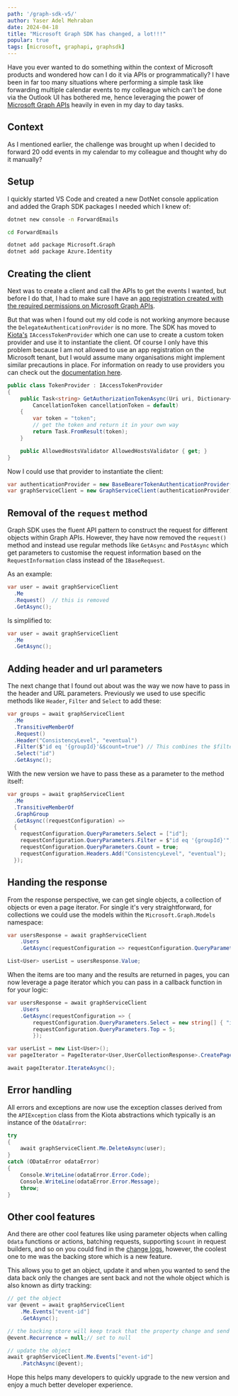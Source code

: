 ```yaml
---
path: '/graph-sdk-v5/'
author: Yaser Adel Mehraban
date: 2024-04-18
title: "Microsoft Graph SDK has changed, a lot!!!"
popular: true
tags: [microsoft, graphapi, graphsdk]
---
```


Have you ever wanted to do something within the context of Microsoft products and wondered how can I do it via APIs or programmatically? I have been in far too many situations where performing a simple task like forwarding multiple calendar events to my colleague which can't be done via the Outlook UI has bothered me, hence leveraging the power of [Microsoft Graph APIs](https://learn.microsoft.com/en-us/graph/overview) heavily in even in my day to day tasks.

<!--more-->

## Context

As I mentioned earlier, the challenge was brought up when I decided to forward 20 odd events in my calendar to my colleague and thought why do it manually? 

## Setup

I quickly started VS Code and created a new DotNet console application and added the Graph SDK packages I needed which I knew of:

```bash
dotnet new console -n ForwardEmails

cd ForwardEmails

dotnet add package Microsoft.Graph
dotnet add package Azure.Identity
```

## Creating the client

Next was to create a client and call the APIs to get the events I wanted, but before I do that, I had to make sure I have an [app registration created with the required permissions on Microsoft Graph APIs](https://learn.microsoft.com/en-us/graph/auth-register-app-v2).

But that was when I found out my old code is not working anymore because the `DelegateAuthenticationProvider` is no more. The SDK has moved to [Kiota's](https://github.com/microsoft/kiota) `IAccessTokenProvider` which one can use to create a custom token provider and use it to instantiate the client. Of course I only have this problem because I am not allowed to use an app registration on the Microsoft tenant, but I would assume many organisations might implement similar precautions in place. For information on ready to use providers you can check out the [documentation here](https://learn.microsoft.com/en-us/graph/sdks/choose-authentication-providers?tabs=csharp).

```csharp
public class TokenProvider : IAccessTokenProvider
{
    public Task<string> GetAuthorizationTokenAsync(Uri uri, Dictionary<string, object> additionalAuthenticationContext = default,
        CancellationToken cancellationToken = default)
    {
        var token = "token";
        // get the token and return it in your own way
        return Task.FromResult(token);
    }

    public AllowedHostsValidator AllowedHostsValidator { get; }
}
```

Now I could use that provider to instantiate the client:

```csharp
var authenticationProvider = new BaseBearerTokenAuthenticationProvider(new TokenProvider());
var graphServiceClient = new GraphServiceClient(authenticationProvider);
```

## Removal of the `request` method

Graph SDK uses the fluent API pattern to construct the request for different objects within Graph APIs. However, they have now removed the `request()` method and instead use regular methods like `GetAsync` and `PostAsync` which get parameters to customise the request information based on the `RequestInformation` class instead of the `IBaseRequest`.

As an example:

```csharp
var user = await graphServiceClient
  .Me
  .Request()  // this is removed
  .GetAsync();
```

Is simplified to:

```csharp
var user = await graphServiceClient
  .Me
  .GetAsync();
```

## Adding header and url parameters

The next change that I found out about was the way we now have to pass in the header and URL parameters. Previously we used to use specific methods like `Header`, `Filter` and `Select` to add these:

```csharp
var groups = await graphServiceClient
  .Me
  .TransitiveMemberOf
  .Request()
  .Header("ConsistencyLevel", "eventual")
  .Filter($"id eq '{groupId}'&$count=true") // This combines the $filter and $count
  .Select("id")
  .GetAsync();
```

With the new version we have to pass these as a parameter to the method itself:

```csharp
var groups = await graphServiceClient
  .Me
  .TransitiveMemberOf
  .GraphGroup
  .GetAsync((requestConfiguration) =>
  {
    requestConfiguration.QueryParameters.Select = ["id"];
    requestConfiguration.QueryParameters.Filter = $"id eq '{groupId}'";
    requestConfiguration.QueryParameters.Count = true;
    requestConfiguration.Headers.Add("ConsistencyLevel", "eventual");
  });
```

## Handing the response

From the response perspective, we can get single objects, a collection of objects or even a page iterator. For single it's very straightforward, for collections we could use the models within the `Microsoft.Graph.Models` namespace:

```csharp
var usersResponse = await graphServiceClient
    .Users
    .GetAsync(requestConfiguration => requestConfiguration.QueryParameters.Select = new string[] { "id", "createdDateTime"});

List<User> userList = usersResponse.Value;
```

When the items are too many and the results are returned in pages, you can now leverage a page iterator which you can pass in a callback function in for your logic:

```csharp
var usersResponse = await graphServiceClient
    .Users
    .GetAsync(requestConfiguration => { 
        requestConfiguration.QueryParameters.Select = new string[] { "id", "createdDateTime" }; 
        requestConfiguration.QueryParameters.Top = 5; 
        });

var userList = new List<User>();
var pageIterator = PageIterator<User,UserCollectionResponse>.CreatePageIterator(graphServiceClient,usersResponse, (user) => { userList.Add(user); return true; });

await pageIterator.IterateAsync();
```

## Error handling

All errors and exceptions are now use the exception classes derived from the `APIException` class from the Kiota abstractions which typically is an instance of the `OdataError`:

```csharp
try
{
    await graphServiceClient.Me.DeleteAsync(user);
}
catch (ODataError odataError)
{
    Console.WriteLine(odataError.Error.Code);
    Console.WriteLine(odataError.Error.Message);
    throw;
}
```

## Other cool features

And there are other cool features like using parameter objects when calling `Odata` functions or actions, batching requests, supporting `$count` in request builders, and so on you could find in the [change logs](https://github.com/microsoftgraph/msgraph-sdk-dotnet/blob/dev/docs/upgrade-to-v5.md), however, the coolest one to me was the backing store which is a new feature. 

This allows you to get an object, update it and when you wanted to send the data back only the changes are sent back and not the whole object which is also known as dirty tracking:

```csharp
// get the object
var @event = await graphServiceClient
    .Me.Events["event-id"]
    .GetAsync();

// the backing store will keep track that the property change and send the updated value.
@event.Recurrence = null;// set to null 

// update the object
await graphServiceClient.Me.Events["event-id"]
    .PatchAsync(@event);
```

Hope this helps many developers to quickly upgrade to the new version and enjoy a much better developer experience.

